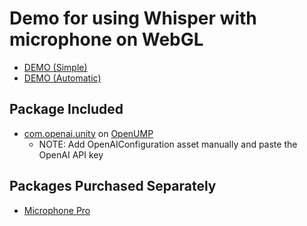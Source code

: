 # Demo for using Whisper with microphone on WebGL

* [DEMO (Simple)](https://foundway.github.io/WhisperWebGL/Simple)
* [DEMO (Automatic)](https://foundway.github.io/WhisperWebGL/Auto)

## Package Included
* [com.openai.unity](https://openupm.com/packages/com.openai.unity/) on [OpenUMP](https://openupm.com/)
  * NOTE: Add OpenAIConfiguration asset manually and paste the OpenAI API key

## Packages Purchased Separately
* [Microphone Pro](https://assetstore.unity.com/packages/tools/input-management/microphone-pro-webgl-mobiles-desktop-79989)
